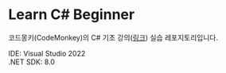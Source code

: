 # Learn C# Beginner

코드몽키(CodeMonkey)의 C# 기초 강의([링크](https://www.youtube.com/watch?v=pReR6Z9rK-o&list=PLzDRvYVwl53vxdAPq8OznBAdjf0eeiipT&index=6)) 실습 레포지토리입니다.  


IDE: Visual Studio 2022  
.NET SDK: 8.0  
